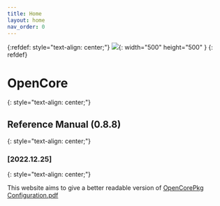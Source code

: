 ```yaml
---
title: Home
layout: home
nav_order: 0
---
```

{:refdef: style="text-align: center;"}
![](https://github.com/acidanthera/OpenCorePkg/raw/master/Docs/Logos/Logo.png){: width="500" height="500" }
{: refdef}

# OpenCore
{: style="text-align: center;"}
## Reference Manual (0.8.8)
{: style="text-align: center;"}
### [2022.12.25]
{: style="text-align: center;"}


This website aims to give a better readable version of [OpenCorePkg Configuration.pdf](https://github.com/acidanthera/OpenCorePkg/blob/master/Docs/Configuration.pdf)
